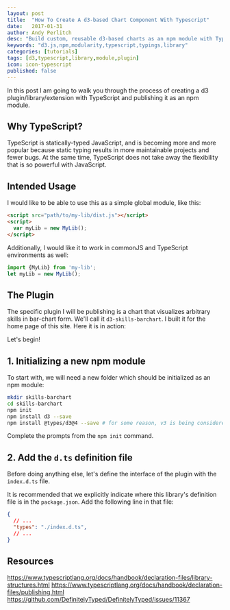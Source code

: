 ```yaml
---
layout: post
title:  "How To Create A d3-based Chart Component With Typescript"
date:   2017-01-31
author: Andy Perlitch
desc: "Build custom, reusable d3-based charts as an npm module with Typescript type definitions."
keywords: "d3.js,npm,modularity,typescript,typings,library"
categories: [tutorials]
tags: [d3,typescript,library,module,plugin]
icon: icon-typescript
published: false
---
```



In this post I am going to walk you through the process of creating a d3 plugin/library/extension with TypeScript and publishing it as an npm module.

## Why TypeScript?

TypeScript is statically-typed JavaScript, and is becoming more and more popular because static typing results in more maintainable projects and fewer bugs. At the same time, TypeScript does not take away the flexibility that is so powerful with JavaScript.

## Intended Usage

I would like to be able to use this as a simple global module, like this:

```html
<script src="path/to/my-lib/dist.js"></script>
<script>
  var myLib = new MyLib();
</script>
```

Additionally, I would like it to work in commonJS and TypeScript environments as well:

```typescript
import {MyLib} from 'my-lib';
let myLib = new MyLib();
```

## The Plugin 

The specific plugin I will be publishing is a chart that visualizes arbitrary skills in bar-chart form. We'll call it `d3-skills-barchart`. I built it for the home page of this site. Here it is in action:

<div id="skills-target"></div>
<script src="http://127.0.0.1:8080/index.js"></script>
<script>
var chart = new SkillsBarChart({
  target: '#skills-target',
  data: {{ site.data.index.skills | jsonify }}
});
chart.render();
</script>


Let's begin!


## 1. Initializing a new npm module

To start with, we will need a new folder which should be initialized as an npm module:

```bash
mkdir skills-barchart
cd skills-barchart
npm init
npm install d3 --save
npm install @types/d3@4 --save # for some reason, v3 is being considered the latest version without specifying `@4` at the end
```

Complete the prompts from the `npm init` command.

## 2. Add the `d.ts` definition file

Before doing anything else, let's define the interface of the plugin with the `index.d.ts` file.

It is recommended that we explicitly indicate where this library's definition file is in the `package.json`. Add the following line in that file:

```json
{
  // ...
  "types": "./index.d.ts",
  // ...
}
```







## Resources

https://www.typescriptlang.org/docs/handbook/declaration-files/library-structures.html
https://www.typescriptlang.org/docs/handbook/declaration-files/publishing.html
https://github.com/DefinitelyTyped/DefinitelyTyped/issues/11367

